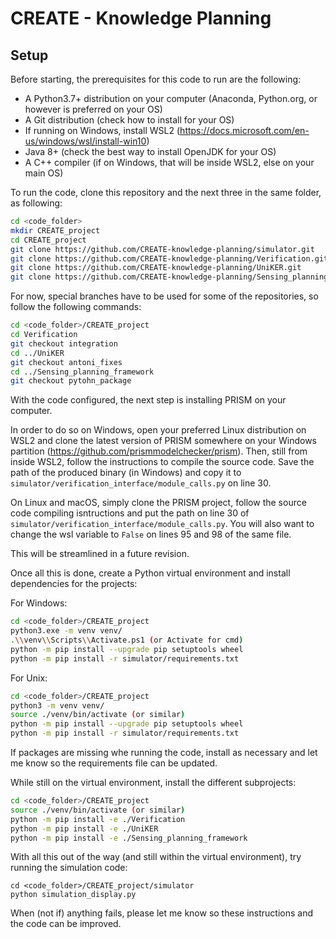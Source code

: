 # CREATE - Knowledge Planning

## Setup

Before starting, the prerequisites for this code to run are the following:

* A Python3.7+ distribution on your computer (Anaconda, Python.org, or however is preferred on your OS)
* A Git distribution (check how to install for your OS)
* If running on Windows, install WSL2 (https://docs.microsoft.com/en-us/windows/wsl/install-win10)
* Java 8+ (check the best way to install OpenJDK for your OS)
* A C++ compiler (if on Windows, that will be inside WSL2, else on your main OS)

To run the code, clone this repository and the next three in the same folder, as following:

```bash
cd <code_folder>
mkdir CREATE_project
cd CREATE_project
git clone https://github.com/CREATE-knowledge-planning/simulator.git
git clone https://github.com/CREATE-knowledge-planning/Verification.git
git clone https://github.com/CREATE-knowledge-planning/UniKER.git
git clone https://github.com/CREATE-knowledge-planning/Sensing_planning_framework.git
```

For now, special branches have to be used for some of the repositories, so follow the following commands:

```bash
cd <code_folder>/CREATE_project
cd Verification
git checkout integration
cd ../UniKER
git checkout antoni_fixes
cd ../Sensing_planning_framework
git checkout pytohn_package
```

With the code configured, the next step is installing PRISM on your computer.

In order to do so on Windows, open your preferred Linux distribution on WSL2 and clone the latest version of PRISM somewhere on your Windows partition (https://github.com/prismmodelchecker/prism). Then, still from inside WSL2, follow the instructions to compile the source code. Save the path of the produced binary (in Windows) and copy it to `simulator/verification_interface/module_calls.py` on line 30.

On Linux and macOS, simply clone the PRISM project, follow the source code compiling isntructions and put the path on line 30 of `simulator/verification_interface/module_calls.py`. You will also want to change the wsl variable to `False` on lines 95 and 98 of the same file.

This will be streamlined in a future revision.

Once all this is done, create a Python virtual environment and install dependencies for the projects:

For Windows:
```bash
cd <code_folder>/CREATE_project
python3.exe -m venv venv/
.\\venv\\Scripts\\Activate.ps1 (or Activate for cmd)
python -m pip install --upgrade pip setuptools wheel
python -m pip install -r simulator/requirements.txt
```

For Unix:
```bash
cd <code_folder>/CREATE_project
python3 -m venv venv/
source ./venv/bin/activate (or similar)
python -m pip install --upgrade pip setuptools wheel
python -m pip install -r simulator/requirements.txt
```

If packages are missing whe running the code, install as necessary and let me know so the requirements file can be updated.

While still on the virtual environment, install the different subprojects:

```bash
cd <code_folder>/CREATE_project
source ./venv/bin/activate (or similar)
python -m pip install -e ./Verification
python -m pip install -e ./UniKER
python -m pip install -e ./Sensing_planning_framework
```

With all this out of the way (and still within the virtual environment), try running the simulation code:

```
cd <code_folder>/CREATE_project/simulator
python simulation_display.py
```

When (not if) anything fails, please let me know so these instructions and the code can be improved.